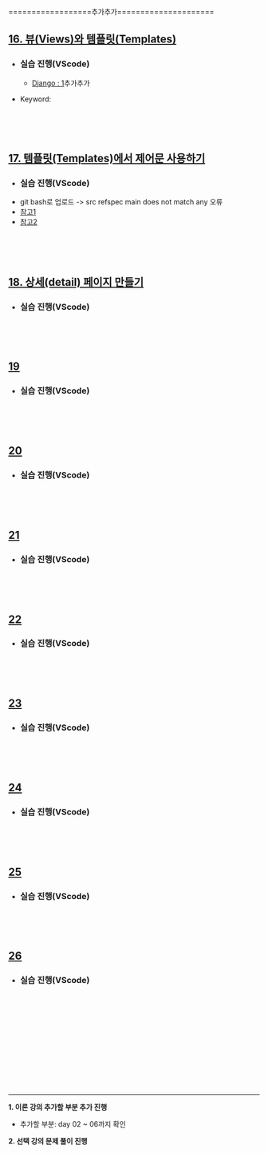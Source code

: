 ==================추가추가=====================

## <u>16. 뷰(Views)와 템플릿(Templates)</u>

- ### 실습 진행(VScode)

  - [Django : 1]()추가추가

- Keyword:

<br>
<br>
<br>

## <u>17. 템플릿(Templates)에서 제어문 사용하기</u>

- ### 실습 진행(VScode)
- git bash로 업로드 -> src refspec main does not match any 오류
- [참고1](https://star992411.tistory.com/54)
- [참고2](https://daily50.tistory.com/334)

<br>
<br>
<br>

## <u>18. 상세(detail) 페이지 만들기</u>

- ### 실습 진행(VScode)

<br>
<br>
<br>

## <u>19</u>

- ### 실습 진행(VScode)

<br>
<br>
<br>

## <u>20</u>

- ### 실습 진행(VScode)

<br>
<br>
<br>

## <u>21</u>

- ### 실습 진행(VScode)

<br>
<br>
<br>

## <u>22</u>

- ### 실습 진행(VScode)

<br>
<br>
<br>

## <u>23</u>

- ### 실습 진행(VScode)

<br>
<br>
<br>

## <u>24</u>

- ### 실습 진행(VScode)

<br>
<br>
<br>

## <u>25</u>

- ### 실습 진행(VScode)

<br>
<br>
<br>

## <u>26</u>

- ### 실습 진행(VScode)

<br>
<br>
<br>

<br>
<br>
<br>
<br>
<br>
<br>
<br>
<br>

---

**1. 이론 강의 추가할 부분 추가 진행**

- 추가할 부분: day 02 ~ 06까지 확인

**2. 선택 강의 문제 풀이 진행**
